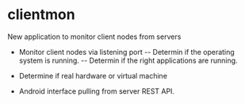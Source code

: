 # clientmon
New application to monitor client nodes from servers

- Monitor client nodes via listening port
-- Determin if the operating system is running.
-- Determin if the right applications are running. 

- Determine if real hardware or virtual machine

- Android interface pulling from server REST API.
